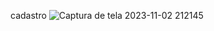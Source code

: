 c a d a s t r o 
 
 
![Captura de tela 2023-11-02 212145](https://github.com/yasmink172003/cadastro/assets/126991883/a5ead5d4-8ba1-47a5-9f3d-844e304005ba)
